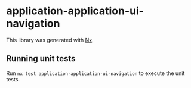 # application-application-ui-navigation

This library was generated with [Nx](https://nx.dev).

## Running unit tests

Run `nx test application-application-ui-navigation` to execute the unit tests.
